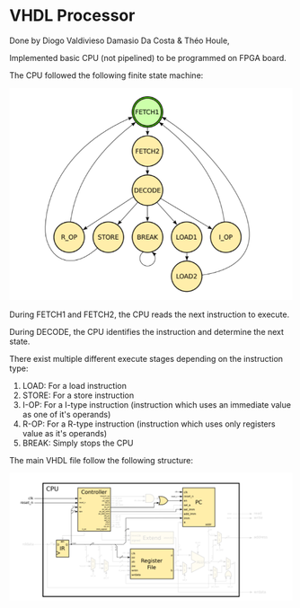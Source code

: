 # VHDL Processor

Done by Diogo Valdivieso Damasio Da Costa & Théo Houle,


Implemented basic CPU (not pipelined) to be programmed on FPGA board. 

The CPU followed the following finite state machine:

![alt text](https://github.com/DiogoVDDC/VHDL_Processor/blob/master/CPU_FSM.png)

During FETCH1 and FETCH2, the CPU reads the next instruction to execute. 

During DECODE, the CPU identifies the instruction and determine the next state.

There exist multiple different execute stages depending on the instruction type:

1) LOAD: For a load instruction
2) STORE: For a store instruction
3) I-OP: For a I-type instruction (instruction which uses an immediate value as one of it's operands)
4) R-OP: For a R-type instruction (instruction which uses only registers value as it's operands)
5) BREAK: Simply stops the CPU

The main VHDL file follow the following structure:

![alt text](https://github.com/DiogoVDDC/VHDL_Processor/blob/master/CPU_Main_design.png)
